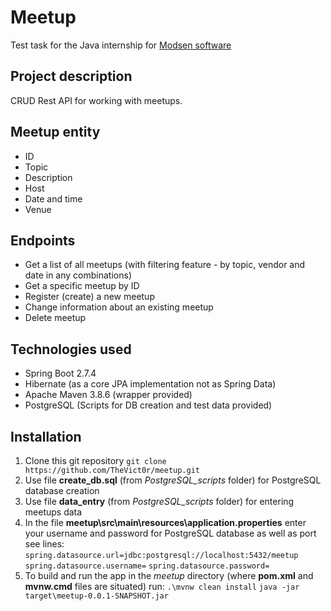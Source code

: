 # Meetup
Test task for the Java internship for [Modsen software](https://www.modsen-software.com/) 

## Project description
CRUD Rest API for working with meetups.

## Meetup entity
- ID
- Topic
- Description
- Host
- Date and time
- Venue

## Endpoints
- Get a list of all meetups (with filtering feature - by topic, vendor and date in any combinations)
- Get a specific meetup by ID 
- Register (create) a new meetup
- Change information about an existing meetup
- Delete meetup

## Technologies used
- Spring Boot 2.7.4
- Hibernate (as a core JPA implementation not as Spring Data)
- Apache Maven 3.8.6 (wrapper provided)
- PostgreSQL (Scripts for DB creation and test data provided)

## Installation
1. Clone this git repository 
   `git clone https://github.com/TheVict0r/meetup.git`
2. Use file **create_db.sql** (from *PostgreSQL_scripts* folder) for PostgreSQL database creation
3. Use file **data_entry** (from *PostgreSQL_scripts* folder) for entering meetups data 
4. In the file **meetup\\src\\main\\resources\\application.properties**
   enter your username and password for PostgreSQL database as well as port 
   see lines:
   `spring.datasource.url=jdbc:postgresql://localhost:5432/meetup`
   `spring.datasource.username=`
   `spring.datasource.password=`
5. To build and run the app in the *meetup* directory (where **pom.xml** and **mvnw.cmd** files are situated) run:
   `.\mvnw clean install`
   `java -jar target\meetup-0.0.1-SNAPSHOT.jar`





